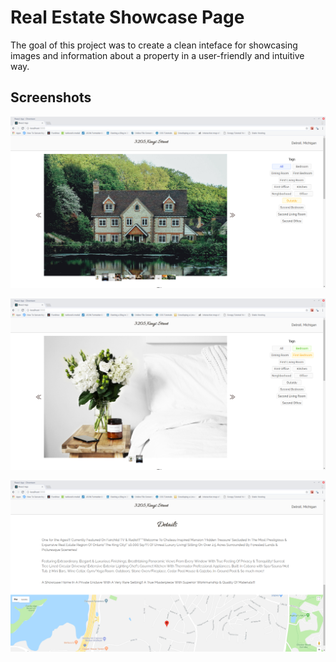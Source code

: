 # Real Estate Showcase Page

The goal of this project was to create a clean inteface for showcasing images and information about a property in a user-friendly and intuitive way.

## Screenshots

![Alt text](/screenshots/1.png?raw=true "first screenshot")

![Alt text](/screenshots/2.png?raw=true "second screenshot")

![Alt text](/screenshots/3.png?raw=true "third screenshot")
